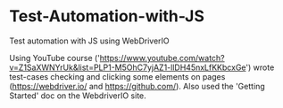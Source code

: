 # Test-Automation-with-JS
Test automation with JS using WebDriverIO

Using YouTube course ('https://www.youtube.com/watch?v=Z1SaXWNYrUk&list=PLP1-M5OhC7yjAZ1-llDH45nxLfKKbcxGe')
wrote test-cases checking and clicking some elements on pages (https://webdriver.io/ and https://github.com/).
Also used the 'Getting Started' doc on the WebdriverIO site.
